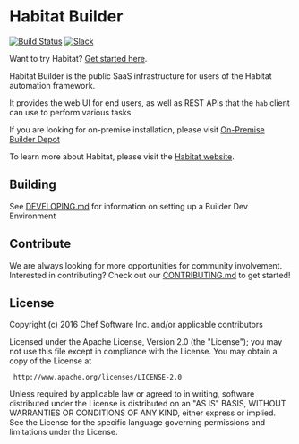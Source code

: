 # Habitat Builder

[![Build Status](https://api.travis-ci.org/habitat-sh/builder.svg?branch=master)](https://travis-ci.org/habitat-sh/builder)
[![Slack](http://slack.habitat.sh/badge.svg)](http://slack.habitat.sh/)

Want to try Habitat? [Get started here](https://www.habitat.sh/tutorials/get-started/demo/).

Habitat Builder is the public SaaS infrastructure for users of the Habitat automation framework.

It provides the web UI for end users, as well as REST APIs that the `hab` client can use to perform various tasks.

If you are looking for on-premise installation, please visit [On-Premise Builder Depot](https://github.com/habitat-sh/on-prem-builder)

To learn more about Habitat, please visit the [Habitat website](https://www.habitat.sh).

## Building

See [DEVELOPING.md](DEVELOPING.md) for information on setting up a Builder Dev Environment

## Contribute

We are always looking for more opportunities for community involvement. Interested in contributing? Check out our [CONTRIBUTING.md](CONTRIBUTING.md) to get started!

## License

Copyright (c) 2016 Chef Software Inc. and/or applicable contributors

Licensed under the Apache License, Version 2.0 (the "License");
you may not use this file except in compliance with the License.
You may obtain a copy of the License at

     http://www.apache.org/licenses/LICENSE-2.0

Unless required by applicable law or agreed to in writing, software
distributed under the License is distributed on an "AS IS" BASIS,
WITHOUT WARRANTIES OR CONDITIONS OF ANY KIND, either express or implied.
See the License for the specific language governing permissions and
limitations under the License.
